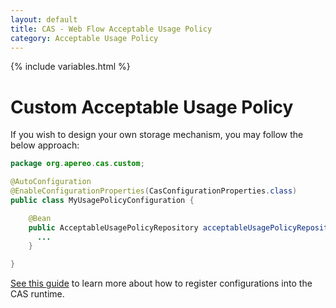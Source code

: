 ```yaml
---
layout: default
title: CAS - Web Flow Acceptable Usage Policy
category: Acceptable Usage Policy
---
```


{% include variables.html %}

# Custom Acceptable Usage Policy

If you wish to design your own storage mechanism, you may follow the below approach:

```java
package org.apereo.cas.custom;

@AutoConfiguration
@EnableConfigurationProperties(CasConfigurationProperties.class)
public class MyUsagePolicyConfiguration {

    @Bean
    public AcceptableUsagePolicyRepository acceptableUsagePolicyRepository() {
      ...
    }

}
```

[See this guide](../configuration/Configuration-Management-Extensions.html) to learn more about how to register configurations into the CAS runtime.
